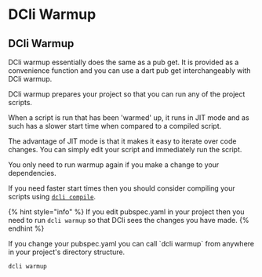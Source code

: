 # DCli Warmup

## DCli Warmup

DCli warmup essentially does the same as a pub get. It is provided as a convenience function and you can use a dart pub get interchangeably with DCli warmup.

DCli warmup prepares your project so that you can run any of the project scripts.

When a script is run that has been 'warmed' up, it runs in JIT mode and as such has a slower start time when compared to a compiled script.

The advantage of JIT mode is that it makes it easy to iterate over code changes. You can simply edit your script and immediately run the script.

You only need to run warmup again if you make a change to your dependencies.

If you need faster start times then you should consider compiling your scripts using [`dcli compile`](dcli-compile.md).

{% hint style="info" %}
If you edit pubspec.yaml in your project then you need to run `dcli warmup` so that DCli sees the changes you have made.
{% endhint %}

If you change your pubspec.yaml you can call \`dcli warmup\` from anywhere in your project's directory structure.

```
dcli warmup
```
